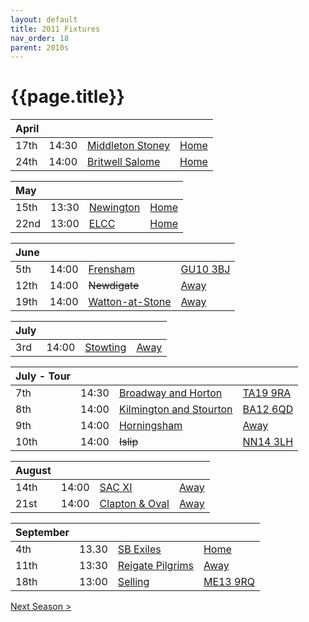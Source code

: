 ```yaml
---
layout: default
title: 2011 Fixtures
nav_order: 18
parent: 2010s
---
```


# {{page.title}}

| April |  |  |  |
|:---|:---|:---|:---|
| 17th | 14:30 | [Middleton Stoney](middleton-stoney) | [Home](https://goo.gl/maps/NKG1fHyPgmci55aGA) |
| 24th | 14:00 | [Britwell Salome](britwell-salome) | [Home](https://goo.gl/maps/CGgpPNyQhotADDFs9) |

| May |  |  |  |
|:---|:---|:---|:---|
| 15th | 13:30 | [Newington](newington) | [Home](https://goo.gl/maps/w2skeCXwzZTEh7e26) |
| 22nd | 13:00 | [ELCC](elccc) | [Home](https://goo.gl/maps/w2skeCXwzZTEh7e26) |

| June |  |  |  |
|:---|:---|:---|:---|
| 5th | 14:00 | [Frensham](frensham) | [GU10 3BJ](https//goo.gl/maps/xBUZvPU1vnK2) |
| 12th | 14:00 | ~~Newdigate~~ | [Away](https://goo.gl/maps/9uAr2nHj19CJDEjw6) |
| 19th | 14:00 | [Watton-at-Stone](watton-at-stone) | [Away](https://goo.gl/maps/JPBQawMsjLgYtVHk9) |

| July |  |  |  |
|:---|:---|:---|:---|
| 3rd | 14:00 | [Stowting](stowting) | [Away](https://goo.gl/maps/3Br4woRQXRqh9Uje8) |

| July - Tour |  |  |  |
|:---|:---|:---|:---|
| 7th | 14:30 | [Broadway and Horton](broadway-and-horton) | [TA19 9RA](https://goo.gl/maps/ULbmC6LSX5HSAe8U6) |
| 8th | 14:00 | [Kilmington and Stourton](kilmington-and-stourton) | [BA12 6QD](https://goo.gl/maps/6q53XChZh9A2) |
| 9th | 14:00 | [Horningsham](horningsham) | [Away](https://goo.gl/maps/SNpXcsajYDXfjmff7) |
| 10th | 14:00 | ~~Islip~~ | [NN14 3LH](https://goo.gl/maps/ceJApjnpXCpYJQC97) |

| August |  |  |  |
|:---|:---|:---|:---|
| 14th | 14:00| [SAC XI](sac-xi) | [Away]() |
| 21st | 14:00| [Clapton & Oval](clapton-and-oval) |  [Away](https://goo.gl/maps/UnwyEb5nVKuf4sHe8) |

| September |  |  |  |
|:---|:---|:---|:---|
| 4th | 13.30| [SB Exiles](sb-exiles) | [Home](https://goo.gl/maps/LsVjW3EdzWvbPAWN8) |
| 11th | 13:30| [Reigate Pilgrims](reigate-pilgrims) | [Away](https://goo.gl/maps/z54KDhWLtQreY6xy9) |
| 18th | 13:00 | [Selling](selling) | [ME13 9RQ](https//goo.gl/maps/QeLhjBkEbJr) |

[Next Season >](../2012)